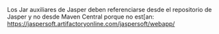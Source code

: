 Los Jar auxiliares de Jasper deben referenciarse desde el repositorio de Jasper y no desde Maven Central porque no est[an:
https://jaspersoft.artifactoryonline.com/jaspersoft/webapp/